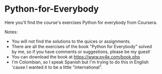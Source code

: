 # Python-for-Everybody
Here you'll find the course's exercises Python for everybody from Coursera.

Notes:
  * You will not find the solutions to the quices or assignments.
  * There are all the exercises of the book "Python for Everybody" solved by me, so if you have comments or suggestions, please be my guest!
  * You can download the book at https://www.py4e.com/book.php
  * I'm Colombian, so I speak Spanish but I'm trying to do this in English 'cause I wanted it to be a little "international".
